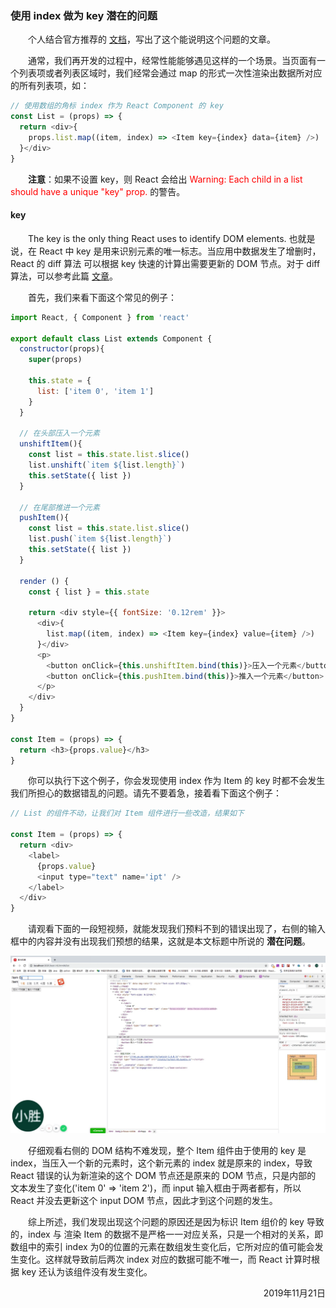 ### 使用 index 做为 key 潜在的问题
&emsp;&emsp;个人结合官方推荐的 [文档][1]，写出了这个能说明这个问题的文章。

&emsp;&emsp;通常，我们再开发的过程中，经常性能能够遇见这样的一个场景。当页面有一个列表项或者列表区域时，我们经常会通过 map 的形式一次性渲染出数据所对应的所有列表项，如：
```javascript
// 使用数组的角标 index 作为 React Component 的 key
const List = (props) => {
  return <div>{
    props.list.map((item, index) => <Item key={index} data={item} />)
  }</div>
}
```
&emsp;&emsp;**注意**：如果不设置 key，则 React 会给出 <span style='color:red;'>Warning: Each child in a list should have a unique "key" prop.</span> 的警告。

#### key
&emsp;&emsp;The key is the only thing React uses to identify DOM elements. 也就是说，在 React 中 key 是用来识别元素的唯一标志。当应用中数据发生了增删时，React 的 diff 算法 可以根据 key 快速的计算出需要更新的 DOM 节点。对于 diff 算法，可以参考此篇 [文章][2]。

&emsp;&emsp;首先，我们来看下面这个常见的例子：
```javascript
import React, { Component } from 'react'

export default class List extends Component {
  constructor(props){
    super(props)

    this.state = {
      list: ['item 0', 'item 1']
    }
  }

  // 在头部压入一个元素
  unshiftItem(){ 
    const list = this.state.list.slice()
    list.unshift(`item ${list.length}`)
    this.setState({ list })
  }

  // 在尾部推进一个元素
  pushItem(){
    const list = this.state.list.slice()
    list.push(`item ${list.length}`)
    this.setState({ list })
  }

  render () {
    const { list } = this.state

    return <div style={{ fontSize: '0.12rem' }}>
      <div>{
        list.map((item, index) => <Item key={index} value={item} />)
      }</div>
      <p>
        <button onClick={this.unshiftItem.bind(this)}>压入一个元素</button>  
        <button onClick={this.pushItem.bind(this)}>推入一个元素</button> 
      </p>
    </div>
  }
}

const Item = (props) => {
  return <h3>{props.value}</h3>
}
```

&emsp;&emsp;你可以执行下这个例子，你会发现使用 index 作为 Item 的 key 时都不会发生我们所担心的数据错乱的问题。请先不要着急，接着看下面这个例子：
```javascript
// List 的组件不动，让我们对 Item 组件进行一些改造，结果如下

const Item = (props) => {
  return <div>
    <label>
      {props.value}
      <input type="text" name='ipt' />
    </label>
  </div>
}
```
&emsp;&emsp;请观看下面的一段短视频，就能发现我们预料不到的错误出现了，右侧的输入框中的内容并没有出现我们预想的结果，这就是本文标题中所说的 **潜在问题**。  
<!-- <div style='margin: 0 auto;max-width: 800px;padding: 30px 15px 40px;position: relative;'><video style='width:100%' src='../../images/index_key.mp4' controls='controls'></div> -->

![使用index的问题](../../images/index_key.gif)

&emsp;&emsp;仔细观看右侧的 DOM 结构不难发现，整个 Item 组件由于使用的 key 是 index，当压入一个新的元素时，这个新元素的 index 就是原来的 index，导致 React 错误的认为新渲染的这个 DOM 节点还是原来的 DOM 节点，只是内部的 文本发生了变化('item 0' => 'item 2')，而 input 输入框由于两者都有，所以 React 并没去更新这个 input DOM 节点，因此才到这个问题的发生。  

&emsp;&emsp;综上所述，我们发现出现这个问题的原因还是因为标识 Item 组价的 key 导致的，index 与 渲染 Item 的数据不是严格一一对应关系，只是一个相对的关系，即数组中的索引 index 为0的位置的元素在数组发生变化后，它所对应的值可能会发生变化。这样就导致前后两次 index 对应的数据可能不唯一，而 React 计算时根据 key 还认为该组件没有发生变化。







<p align="right"> 2019年11月21日 </p>

[1]:https://medium.com/@robinpokorny/index-as-a-key-is-an-anti-pattern-e0349aece318
[2]:full_stack/react/react_diff